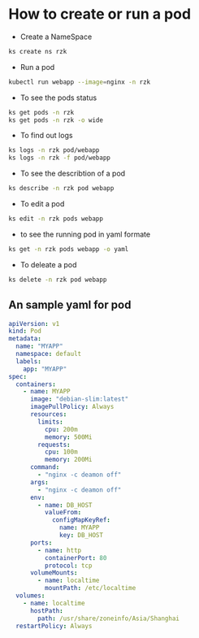 # How to create or run a pod

- Create a NameSpace

```sh
ks create ns rzk
```

- Run a pod

```sh
kubectl run webapp --image=nginx -n rzk
```

- To see the pods status

```sh
ks get pods -n rzk
ks get pods -n rzk -o wide
```

- To find out logs

```sh
ks logs -n rzk pod/webapp
ks logs -n rzk -f pod/webapp
```

- To see the describtion of a pod

```sh
ks describe -n rzk pod webapp
```

- To edit a pod

```sh
ks edit -n rzk pods webapp
```

- to see the running pod in yaml formate

```sh
ks get -n rzk pods webapp -o yaml
```

- To deleate a pod

```sh
ks delete -n rzk pod webapp
```

## An sample yaml for pod

```yaml
apiVersion: v1
kind: Pod
metadata:
  name: "MYAPP"
  namespace: default
  labels:
    app: "MYAPP"
spec:
  containers:
    - name: MYAPP
      image: "debian-slim:latest"
      imagePullPolicy: Always
      resources:
        limits:
          cpu: 200m
          memory: 500Mi
        requests:
          cpu: 100m
          memory: 200Mi
      command:
        - "nginx -c deamon off"
      args:
        - "nginx -c deamon off"
      env:
        - name: DB_HOST
          valueFrom:
            configMapKeyRef:
              name: MYAPP
              key: DB_HOST
      ports:
        - name: http
          containerPort: 80
          protocol: tcp
      volumeMounts:
        - name: localtime
          mountPath: /etc/localtime
  volumes:
    - name: localtime
      hostPath:
        path: /usr/share/zoneinfo/Asia/Shanghai
  restartPolicy: Always
```
